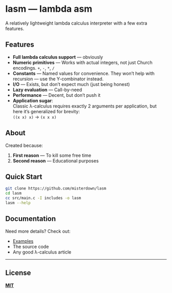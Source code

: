 # **lasm — lambda asm**  

A relatively lightweight lambda calculus interpreter with a few extra features.  

## **Features**  
- **Full lambda calculus support** — obviously
- **Numeric primitives** — Works with actual integers, not just Church encodings. `+`, `-`, `*`, `/`
- **Constants** — Named values for convenience. They won’t help with recursion — use the Y-combinator instead.  
- **I/O** — Exists, but don’t expect much (just being honest)  
- **Lazy evaluation** — Call-by-need  
- **Performance** — Decent, but don’t push it  
- **Application sugar**:  
  Classic λ-calculus requires exactly 2 arguments per application, but here it’s generalized for brevity:  
  `((x x) x)` → `(x x x)`  

## **About**  
Created because:  
1. **First reason** — To kill some free time  
2. **Second reason** — Educational purposes  

## **Quick Start**  
```bash  
git clone https://github.com/misterdown/lasm  
cd lasm  
cc src/main.c -I includes -o lasm
lasm --help
```  

## **Documentation**  
Need more details? Check out:  
- [Examples](examples/)  
- The source code  
- Any good λ-calculus article  

---  

## **License**  
[**MIT**](LICENSE)  